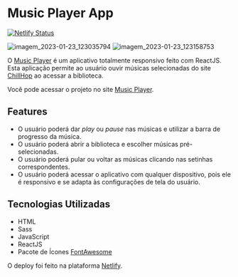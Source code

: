 # Music Player App

[![Netlify Status](https://api.netlify.com/api/v1/badges/f92fc13a-b30e-4d27-833a-8a38b7ae06af/deploy-status)](https://app.netlify.com/sites/musicplayapp/deploys)

![imagem_2023-01-23_123035794](https://user-images.githubusercontent.com/97895946/214080227-b23df1fa-432b-426b-a0ff-8b3ff11e7931.png) ![imagem_2023-01-23_123158753](https://user-images.githubusercontent.com/97895946/214080281-b45ab382-c740-4292-8f1c-355c547f7d6a.png)

O [Music Player](https://musicplayapp.netlify.app) é um aplicativo totalmente responsivo feito com ReactJS. Esta aplicação permite ao usuário ouvir músicas selecionadas do site [ChillHop](https://chillhop.com) ao acessar a biblioteca.

Você pode acessar o projeto no site [Music Player](https://musicplayapp.netlify.app).

## Features

- O usuário poderá dar _play_ ou _pause_ nas músicas e utilizar a barra de progresso da música.
- O usuário poderá abrir a biblioteca e escolher músicas pré-selecionadas.
- O usuário poderá pular ou voltar as músicas clicando nas setinhas correspondentes.
- O usuário poderá acessar o aplicativo com qualquer dispositivo, pois ele é responsivo e se adapta às configurações de tela do usuário.

## Tecnologias Utilizadas

- HTML
- Sass
- JavaScript
- ReactJS
- Pacote de Ícones [FontAwesome](https://fontawesome.com)

O deploy foi feito na plataforma [Netlify](https://www.netlify.com).
